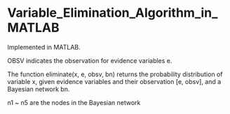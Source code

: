 # Variable_Elimination_Algorithm_in_MATLAB

Implemented in MATLAB. 

OBSV indicates the observation for evidence variables e.

The function eliminate(x, e, obsv, bn) returns the probability distribution of variable x, given evidence variables and their observation [e, obsv], and a Bayesian network bn.

n1 ~ n5 are the nodes in the Bayesian network
